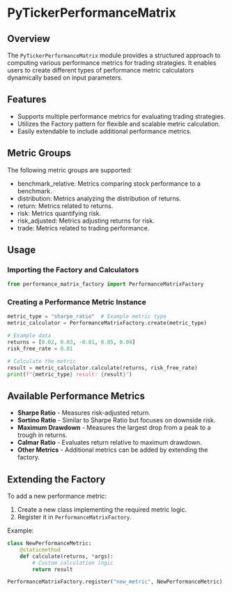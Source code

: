 # PyTickerPerformanceMatrix

## Overview
The `PyTickerPerformanceMatrix` module provides a structured approach to computing various performance metrics for trading strategies. It enables users to create different types of performance metric calculators dynamically based on input parameters.

## Features
- Supports multiple performance metrics for evaluating trading strategies.
- Utilizes the Factory pattern for flexible and scalable metric calculation.
- Easily extendable to include additional performance metrics.

## Metric Groups
The following metric groups are supported:

- benchmark_relative: Metrics comparing stock performance to a benchmark.
- distribution: Metrics analyzing the distribution of returns.
- return: Metrics related to returns.
- risk: Metrics quantifying risk.
- risk_adjusted: Metrics adjusting returns for risk.
- trade: Metrics related to trading performance.


## Usage

### Importing the Factory and Calculators
```python
from performance_matrix_factory import PerformanceMatrixFactory
```

### Creating a Performance Metric Instance
```python
metric_type = "sharpe_ratio"  # Example metric type
metric_calculator = PerformanceMatrixFactory.create(metric_type)

# Example data
returns = [0.02, 0.03, -0.01, 0.05, 0.04]
risk_free_rate = 0.01

# Calculate the metric
result = metric_calculator.calculate(returns, risk_free_rate)
print(f"{metric_type} result: {result}")
```

## Available Performance Metrics
- **Sharpe Ratio** - Measures risk-adjusted return.
- **Sortino Ratio** - Similar to Sharpe Ratio but focuses on downside risk.
- **Maximum Drawdown** - Measures the largest drop from a peak to a trough in returns.
- **Calmar Ratio** - Evaluates return relative to maximum drawdown.
- **Other Metrics** - Additional metrics can be added by extending the factory.

## Extending the Factory
To add a new performance metric:
1. Create a new class implementing the required metric logic.
2. Register it in `PerformanceMatrixFactory`.

Example:
```python
class NewPerformanceMetric:
    @staticmethod
    def calculate(returns, *args):
        # Custom calculation logic
        return result

PerformanceMatrixFactory.register("new_metric", NewPerformanceMetric)
```

